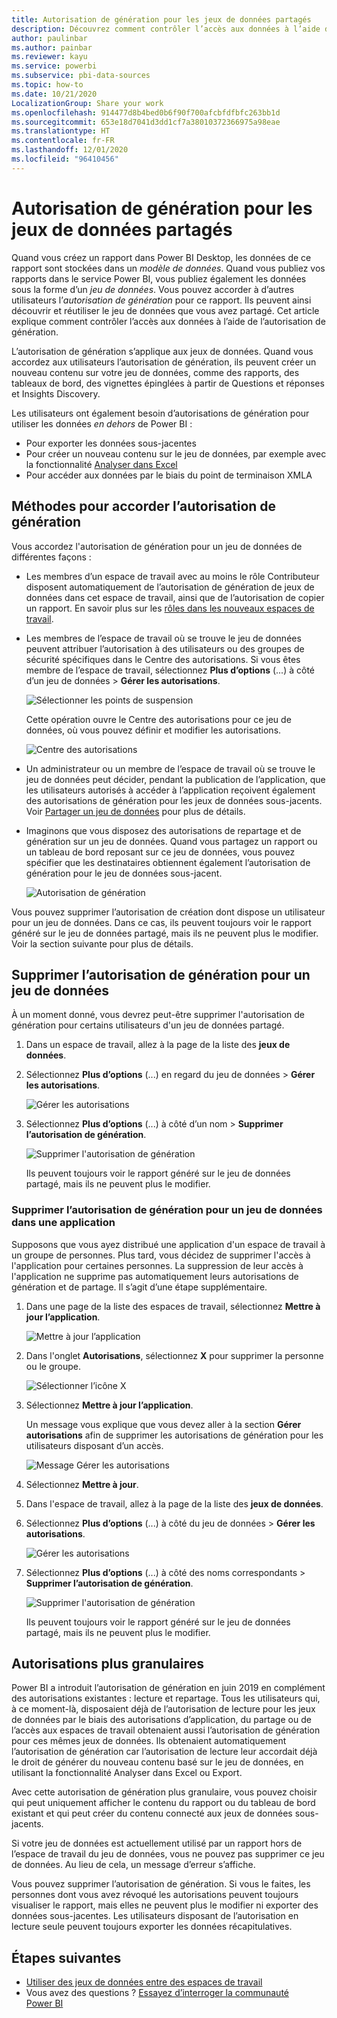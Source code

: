 ```yaml
---
title: Autorisation de génération pour les jeux de données partagés
description: Découvrez comment contrôler l’accès aux données à l’aide de l’autorisation de génération.
author: paulinbar
ms.author: painbar
ms.reviewer: kayu
ms.service: powerbi
ms.subservice: pbi-data-sources
ms.topic: how-to
ms.date: 10/21/2020
LocalizationGroup: Share your work
ms.openlocfilehash: 914477d8b4bed0b6f90f700afcbfdfbfc263bb1d
ms.sourcegitcommit: 653e18d7041d3dd1cf7a38010372366975a98eae
ms.translationtype: HT
ms.contentlocale: fr-FR
ms.lasthandoff: 12/01/2020
ms.locfileid: "96410456"
---
```

# <a name="build-permission-for-shared-datasets"></a>Autorisation de génération pour les jeux de données partagés

Quand vous créez un rapport dans Power BI Desktop, les données de ce rapport sont stockées dans un *modèle de données*. Quand vous publiez vos rapports dans le service Power BI, vous publiez également les données sous la forme d’un *jeu de données*. Vous pouvez accorder à d’autres utilisateurs l’*autorisation de génération* pour ce rapport. Ils peuvent ainsi découvrir et réutiliser le jeu de données que vous avez partagé. Cet article explique comment contrôler l’accès aux données à l’aide de l’autorisation de génération.

L’autorisation de génération s’applique aux jeux de données. Quand vous accordez aux utilisateurs l’autorisation de génération, ils peuvent créer un nouveau contenu sur votre jeu de données, comme des rapports, des tableaux de bord, des vignettes épinglées à partir de Questions et réponses et Insights Discovery. 

Les utilisateurs ont également besoin d’autorisations de génération pour utiliser les données *en dehors* de Power BI :

- Pour exporter les données sous-jacentes
- Pour créer un nouveau contenu sur le jeu de données, par exemple avec la fonctionnalité [Analyser dans Excel](../collaborate-share/service-analyze-in-excel.md)
- Pour accéder aux données par le biais du point de terminaison XMLA

## <a name="ways-to-give-build-permission"></a>Méthodes pour accorder l’autorisation de génération

Vous accordez l'autorisation de génération pour un jeu de données de différentes façons :

- Les membres d’un espace de travail avec au moins le rôle Contributeur disposent automatiquement de l’autorisation de génération de jeux de données dans cet espace de travail, ainsi que de l’autorisation de copier un rapport. En savoir plus sur les [rôles dans les nouveaux espaces de travail](../collaborate-share/service-new-workspaces.md#roles-in-the-new-workspaces).
 
- Les membres de l’espace de travail où se trouve le jeu de données peuvent attribuer l’autorisation à des utilisateurs ou des groupes de sécurité spécifiques dans le Centre des autorisations. Si vous êtes membre de l’espace de travail, sélectionnez **Plus d’options** (...) à côté d’un jeu de données > **Gérer les autorisations**.

    ![Sélectionner les points de suspension](media/service-datasets-build-permissions/power-bi-dataset-permissions-new-look.png)

    Cette opération ouvre le Centre des autorisations pour ce jeu de données, où vous pouvez définir et modifier les autorisations.

    ![Centre des autorisations](media/service-datasets-build-permissions/power-bi-dataset-remove-permissions-no-callouts.png)

- Un administrateur ou un membre de l’espace de travail où se trouve le jeu de données peut décider, pendant la publication de l’application, que les utilisateurs autorisés à accéder à l’application reçoivent également des autorisations de génération pour les jeux de données sous-jacents. Voir [Partager un jeu de données](service-datasets-share.md) pour plus de détails.

- Imaginons que vous disposez des autorisations de repartage et de génération sur un jeu de données. Quand vous partagez un rapport ou un tableau de bord reposant sur ce jeu de données, vous pouvez spécifier que les destinataires obtiennent également l’autorisation de génération pour le jeu de données sous-jacent.

    ![Autorisation de génération](media/service-datasets-build-permissions/power-bi-share-report-allow-users.png)

Vous pouvez supprimer l’autorisation de création dont dispose un utilisateur pour un jeu de données. Dans ce cas, ils peuvent toujours voir le rapport généré sur le jeu de données partagé, mais ils ne peuvent plus le modifier. Voir la section suivante pour plus de détails.

## <a name="remove-build-permission-for-a-dataset"></a>Supprimer l’autorisation de génération pour un jeu de données

À un moment donné, vous devrez peut-être supprimer l'autorisation de génération pour certains utilisateurs d'un jeu de données partagé. 

1. Dans un espace de travail, allez à la page de la liste des **jeux de données**. 
1. Sélectionnez **Plus d’options** (...) en regard du jeu de données > **Gérer les autorisations**.

    ![Gérer les autorisations](media/service-datasets-build-permissions/power-bi-dataset-permissions-new-look.png)

1. Sélectionnez **Plus d’options** (...) à côté d’un nom > **Supprimer l’autorisation de génération**.

    ![Supprimer l'autorisation de génération](media/service-datasets-build-permissions/power-bi-dataset-remove-build-permissions.png)

    Ils peuvent toujours voir le rapport généré sur le jeu de données partagé, mais ils ne peuvent plus le modifier.

### <a name="remove-build-permission-for-a-dataset-in-an-app"></a>Supprimer l’autorisation de génération pour un jeu de données dans une application

Supposons que vous ayez distribué une application d'un espace de travail à un groupe de personnes. Plus tard, vous décidez de supprimer l'accès à l'application pour certaines personnes. La suppression de leur accès à l'application ne supprime pas automatiquement leurs autorisations de génération et de partage. Il s’agit d’une étape supplémentaire. 

1. Dans une page de la liste des espaces de travail, sélectionnez **Mettre à jour l’application**. 

    ![Mettre à jour l’application](media/service-datasets-build-permissions/power-bi-app-update.png)

1. Dans l'onglet **Autorisations**, sélectionnez **X** pour supprimer la personne ou le groupe. 

    ![Sélectionner l’icône X](media/service-datasets-build-permissions/power-bi-app-delete-user.png)
1. Sélectionnez **Mettre à jour l’application**.

    Un message vous explique que vous devez aller à la section **Gérer autorisations** afin de supprimer les autorisations de génération pour les utilisateurs disposant d’un accès. 

    ![Message Gérer les autorisations](media/service-datasets-build-permissions/power-bi-dataset-app-remove-message.png)

1. Sélectionnez **Mettre à jour**.

1. Dans l'espace de travail, allez à la page de la liste des **jeux de données**. 
1. Sélectionnez **Plus d’options** (...) à côté du jeu de données > **Gérer les autorisations**.

    ![Gérer les autorisations](media/service-datasets-build-permissions/power-bi-dataset-permissions-new-look.png)

1. Sélectionnez **Plus d’options** (...) à côté des noms correspondants > **Supprimer l’autorisation de génération**.

    ![Supprimer l'autorisation de génération](media/service-datasets-build-permissions/power-bi-dataset-remove-build-permissions.png)

    Ils peuvent toujours voir le rapport généré sur le jeu de données partagé, mais ils ne peuvent plus le modifier.

## <a name="more-granular-permissions"></a>Autorisations plus granulaires

Power BI a introduit l’autorisation de génération en juin 2019 en complément des autorisations existantes : lecture et repartage. Tous les utilisateurs qui, à ce moment-là, disposaient déjà de l’autorisation de lecture pour les jeux de données par le biais des autorisations d’application, du partage ou de l’accès aux espaces de travail obtenaient aussi l’autorisation de génération pour ces mêmes jeux de données. Ils obtenaient automatiquement l’autorisation de génération car l’autorisation de lecture leur accordait déjà le droit de générer du nouveau contenu basé sur le jeu de données, en utilisant la fonctionnalité Analyser dans Excel ou Export.

Avec cette autorisation de génération plus granulaire, vous pouvez choisir qui peut uniquement afficher le contenu du rapport ou du tableau de bord existant et qui peut créer du contenu connecté aux jeux de données sous-jacents.

Si votre jeu de données est actuellement utilisé par un rapport hors de l’espace de travail du jeu de données, vous ne pouvez pas supprimer ce jeu de données. Au lieu de cela, un message d’erreur s’affiche.

Vous pouvez supprimer l’autorisation de génération. Si vous le faites, les personnes dont vous avez révoqué les autorisations peuvent toujours visualiser le rapport, mais elles ne peuvent plus le modifier ni exporter des données sous-jacentes. Les utilisateurs disposant de l’autorisation en lecture seule peuvent toujours exporter les données récapitulatives. 

## <a name="next-steps"></a>Étapes suivantes

- [Utiliser des jeux de données entre des espaces de travail](service-datasets-across-workspaces.md)
- Vous avez des questions ? [Essayez d’interroger la communauté Power BI](https://community.powerbi.com/)

